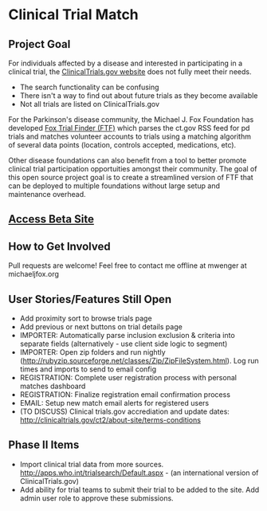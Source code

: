 Clinical Trial Match
=======


Project Goal
-----------
For individuals affected by a disease and interested in participating in a clinical trial, the <a href="http://clinicaltrials.gov/" target="_blank">ClinicalTrials.gov website</a> does not fully meet their needs.
* The search functionality can be confusing
* There isn't a way to find out about future trials as they become available
* Not all trials are listed on ClinicalTrials.gov 

For the Parkinson's disease community, the Michael J. Fox Foundation has developed <a href="https://foxtrialfinder.michaeljfox.org/" target="_blank">Fox Trial Finder (FTF)</a> which parses the ct.gov RSS feed for pd trials and matches volunteer accounts to trials using a matching algorithm of several data points (location, controls accepted, medications, etc).

Other disease foundations can also benefit from a tool to better promote clinical trial participation opportuities amongst their community. The goal of this open source project goal is to create a streamlined version of FTF that can be deployed to multiple foundations without large setup and maintenance overhead.

<a href="http://shrouded-river-3637.herokuapp.com/" target="_blank">Access Beta Site</a>
-----------

How to Get Involved
-----------
Pull requests are welcome!
Feel free to contact me offline at mwenger at michaeljfox.org


User Stories/Features Still Open
-----------

* Add proximity sort to browse trials page
* Add previous or next buttons on trial details page
* IMPORTER: Automatically parse inclusion exclusion & criteria into separate fields (alternatively - use client side logic to segment)
* IMPORTER: Open zip folders and run nightly (http://rubyzip.sourceforge.net/classes/Zip/ZipFileSystem.html). Log run times and imports to send to email config
* REGISTRATION: Complete user registration process with personal matches dashboard
* REGISTRATION: Finalize registration email confirmation process
* EMAIL: Setup new match email alerts for registered users
* (TO DISCUSS) Clinical trials.gov accrediation and update dates: http://clinicaltrials.gov/ct2/about-site/terms-conditions


Phase II Items
-----------
* Import clinical trial data from more sources. <a href="http://apps.who.int/trialsearch/Default.aspx" target="_blank">http://apps.who.int/trialsearch/Default.aspx</a> - (an international version of ClinicalTrials.gov)
* Add ability for trial teams to submit their trial to be added to the site. Add admin user role to approve these submissions.